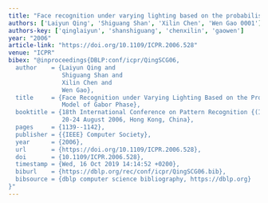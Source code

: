 ```yaml
---
title: "Face recognition under varying lighting based on the probabilistic model of gabor phase"
authors: ['Laiyun Qing', 'Shiguang Shan', 'Xilin Chen', 'Wen Gao 0001']
authors-key: ['qinglaiyun', 'shanshiguang', 'chenxilin', 'gaowen']
year: "2006"
article-link: "https://doi.org/10.1109/ICPR.2006.528"
venue: "ICPR"
bibex: "@inproceedings{DBLP:conf/icpr/QingSCG06,
  author    = {Laiyun Qing and
               Shiguang Shan and
               Xilin Chen and
               Wen Gao},
  title     = {Face Recognition under Varying Lighting Based on the Probabilistic
               Model of Gabor Phase},
  booktitle = {18th International Conference on Pattern Recognition {(ICPR} 2006),
               20-24 August 2006, Hong Kong, China},
  pages     = {1139--1142},
  publisher = {{IEEE} Computer Society},
  year      = {2006},
  url       = {https://doi.org/10.1109/ICPR.2006.528},
  doi       = {10.1109/ICPR.2006.528},
  timestamp = {Wed, 16 Oct 2019 14:14:52 +0200},
  biburl    = {https://dblp.org/rec/conf/icpr/QingSCG06.bib},
  bibsource = {dblp computer science bibliography, https://dblp.org}
}"
---
```

